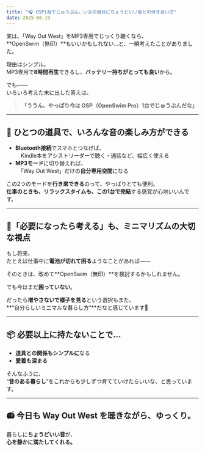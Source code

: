 ```yaml
---
title: "🎧 OSP1台でじゅうぶん。いまの自分にちょうどいい音との付き合い方"
date: 2025-06-19
---
```


実は、「Way Out West」をMP3専用でじっくり聴くなら、  
**OpenSwim（無印）**もいいかもしれない…と、一瞬考えたことがありました。

理由はシンプル。  
MP3専用で**8時間再生**できるし、**バッテリー持ちがとっても良い**から。

でも――  
いろいろ考えた末に出した答えは、

> **「ううん、やっぱり今は OSP（OpenSwim Pro）1台でじゅうぶんだな」**

---

## 🎵 ひとつの道具で、いろんな音の楽しみ方ができる

- **Bluetooth接続**でスマホとつなげば、  
　Kindle本をアシストリーダーで聴く・通話など、幅広く使える  
- **MP3モード**に切り替えれば、  
　「Way Out West」だけの**自分専用空間**になる

この2つのモードを**行き来できる**のって、やっぱりとても便利。  
**仕事のときも、リラックスタイムも、この1台で完結**する感覚が心地いいんです。

---

## 🔋「必要になったら考える」も、ミニマリズムの大切な視点

もし将来、  
たとえば仕事中に**電池が切れて困る**ようなことがあれば――

そのときは、改めて**OpenSwim（無印）**を検討するかもしれません。

でも今はまだ**困っていない**。  

だったら**増やさないで様子を見る**という選択もまた、  
**“自分らしいミニマルな暮らし方”**だなと感じています🌱

---

## 📦 必要以上に持たないことで…

- **道具との関係もシンプルに**なる  
- **愛着も深まる**

そんなふうに、  
“**音のある暮らし**”をこれからも少しずつ育てていけたらいいな、と思っています。

---

## 📻 今日も Way Out West を聴きながら、ゆっくり。

暮らしに**ちょうどいい音**が、  
**心を静かに満たしてくれる。**

<!-- Google tag (gtag.js) -->
<script async src="https://www.googletagmanager.com/gtag/js?id=G-89D1F7DMB6"></script>
<script>
  window.dataLayer = window.dataLayer || [];
  function gtag(){dataLayer.push(arguments);}
  gtag('js', new Date());

  gtag('config', 'G-89D1F7DMB6');
</script>
